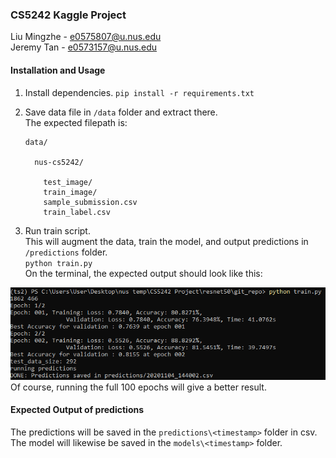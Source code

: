 ### CS5242 Kaggle Project
	
Liu Mingzhe - e0575807@u.nus.edu  
Jeremy Tan - e0573157@u.nus.edu  


#### Installation and Usage
1. Install dependencies. 
`pip install -r requirements.txt`    

2. Save data file in  `/data` folder and extract there.   
The expected filepath is:
	```
	data/

	  nus-cs5242/

		test_image/
		train_image/
		sample_submission.csv
		train_label.csv
	```   

3. Run train script.  
This will augment the data, train the model, and output predictions in `/predictions` folder.  
`python train.py`  
On the terminal, the expected output should look like this:  
<img src="misc/expected_output.png">  
Of course, running the full 100 epochs will give a better result.

#### Expected Output of predictions
The predictions will be saved in the `predictions\<timestamp>` folder in csv.  
The model will likewise be saved in the `models\<timestamp>` folder.